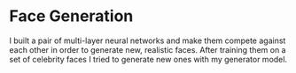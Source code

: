 # Face Generation

I built a pair of multi-layer neural networks and make them compete against each other in order to generate new, realistic faces.
After training them on a set of celebrity faces I tried to generate new ones with my generator model.
